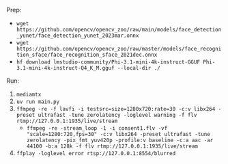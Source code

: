 Prep:

- `wget https://github.com/opencv/opencv_zoo/raw/main/models/face_detection_yunet/face_detection_yunet_2023mar.onnx`
- `wget https://github.com/opencv/opencv_zoo/raw/master/models/face_recognition_sface/face_recognition_sface_2021dec.onnx`
- `hf download lmstudio-community/Phi-3.1-mini-4k-instruct-GGUF Phi-3.1-mini-4k-instruct-Q4_K_M.gguf --local-dir ./`

Run:

1. `mediamtx`
2. `uv run main.py`
3. `ffmpeg -re -f lavfi -i testsrc=size=1280x720:rate=30 -c:v libx264 -preset ultrafast -tune zerolatency -loglevel warning -f flv rtmp://127.0.0.1:1935/live/stream`
    - `ffmpeg -re -stream_loop -1 -i consent1.flv -vf "scale=1280:720,fps=30" -c:v libx264 -preset ultrafast -tune zerolatency -pix_fmt yuv420p -profile:v baseline -c:a aac -ar 44100 -b:a 128k -f flv rtmp://127.0.0.1:1935/live/stream`
4. `ffplay -loglevel error rtsp://127.0.0.1:8554/blurred`
